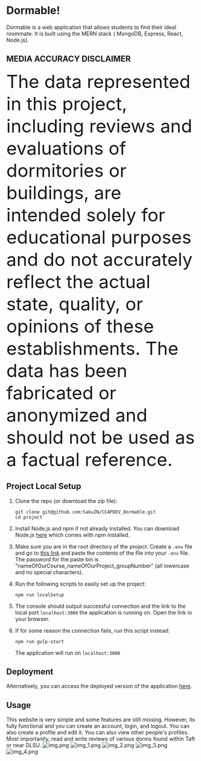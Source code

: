 # Dormable!

Dormable is a web application that allows students to find their ideal roommate. It is built using the MERN stack (
MongoDB, Express, React, Node.js).

## MEDIA ACCURACY DISCLAIMER

<font size ="8">The data represented in this project, including reviews and evaluations of dormitories or buildings,
are intended solely for educational purposes and do not accurately reflect the actual state, quality, or opinions of
these establishments.
The data has been fabricated or anonymized and should not be used as a factual reference. </font>

## Project Local Setup

1. Clone the repo (or download the zip file):
    ```
    git clone git@github.com:SakuZN/CCAPDEV_Dormable.git
    cd project
    ```

2. Install Node.js and npm if not already installed. You can download Node.js [here](https://nodejs.org/en/download/)
   which comes with npm installed.

3. Make sure you are in the root directory of the project. Create a `.env` file and
   go to [this link](https://pastebin.com/chjvhT8S) and paste the contents of the file into your `.env` file.
   The password for the paste bin is "nameOfOurCourse_nameOfOurProject_groupNumber" (all lowercase and no special
   characters).

4. Run the following scripts to easily set up the project:
    ```
   npm run localSetup
    ```

5. The console should output successful connection and the link
   to the local port `localhost:3000` the application is running on. Open the link in your browser.

6. If for some reason the connection fails, run this script instead:
    ```
    npm run gulp-start
    ```
   The application will run on `localhost:3000`

## Deployment

Alternatively, you can access the deployed version of the application [here](https://dormable.fly.dev/).

## Usage

This website is very simple and some features are still missing.
However, its fully functional and you can create an account, login, and logout.
You can also create a profile and edit it. You can also view other people's profiles.
Most importantly, read and write reviews of various dorms found within Taft or near DLSU.
![img.png](img.png)
![img_1.png](img_1.png)
![img_2.png](img_2.png)
![img_3.png](img_3.png)
![img_4.png](img_4.png)
